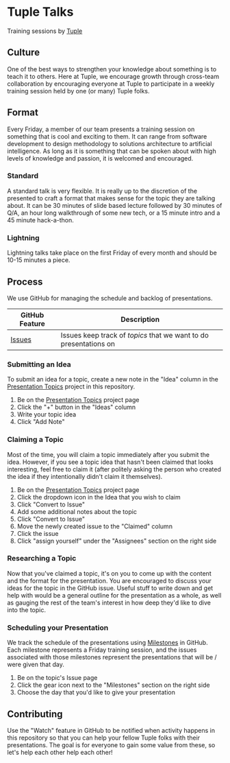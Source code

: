 # Tuple Talks

Training sessions by [Tuple](http://wearetuple.co/)

## Culture

One of the best ways to strengthen your knowledge about something is to teach it to others. Here at Tuple, we encourage growth through cross-team collaboration by encouraging everyone at Tuple to participate in a weekly training session held by one (or many) Tuple folks.

## Format

Every Friday, a member of our team presents a training session on something that is cool and exciting to them. It can range from software development to design methodology to solutions architecture to artificial intelligence. As long as it is something that can be spoken about with high levels of knowledge and passion, it is welcomed and encouraged.

### Standard

A standard talk is very flexible. It is really up to the discretion of the presented to craft a format that makes sense for the topic they are talking about. It can be 30 minutes of slide based lecture followed by 30 minutes of Q/A, an hour long walkthrough of some new tech, or a 15 minute intro and a 45 minute hack-a-thon.

### Lightning

Lightning talks take place on the first Friday of every month and should be 10-15 minutes a piece.

## Process

We use GitHub for managing the schedule and backlog of presentations.

GitHub Feature | Description
-------------- | -----------
[Issues](https://github.com/TupleAustin/talks/issues) | Issues keep track of *topics* that we want to do presentations on



### Submitting an Idea

To submit an idea for a topic, create a new note in the "Idea" column in the [Presentation Topics](https://github.com/TupleAustin/talks/projects/1) project in this repository.

1. Be on the [Presentation Topics](https://github.com/TupleAustin/talks/projects/1) project page
2. Click the "+" button in the "Ideas" column
3. Write your topic idea
4. Click "Add Note"

### Claiming a Topic

Most of the time, you will claim a topic immediately after you submit the idea. However, if you see a topic idea that hasn't been claimed that looks interesting, feel free to claim it (after politely asking the person who created the idea if they intentionally didn't claim it themselves).

1. Be on the [Presentation Topics](https://github.com/TupleAustin/talks/projects/1) project page
2. Click the dropdown icon in the Idea that you wish to claim
3. Click "Convert to Issue"
4. Add some additional notes about the topic
5. Click "Convert to Issue"
6. Move the newly created issue to the "Claimed" column
7. Click the issue
8. Click "assign yourself" under the "Assignees" section on the right side

### Researching a Topic

Now that you've claimed a topic, it's on you to come up with the content and the format for the presentation. You are encouraged to discuss your ideas for the topic in the GitHub issue. Useful stuff to write down and get help with would be a general outline for the presentation as a whole, as well as gauging the rest of the team's interest in how deep they'd like to dive into the topic.

### Scheduling your Presentation

We track the schedule of the presentations using [Milestones](https://github.com/TupleAustin/talks/milestones?direction=asc&sort=due_date&state=open) in GitHub. Each milestone represents a Friday training session, and the issues associated with those milestones represent the presentations that will be / were given that day.

1. Be on the topic's Issue page
2. Click the gear icon next to the "Milestones" section on the right side
3. Choose the day that you'd like to give your presentation

## Contributing

Use the "Watch" feature in GitHub to be notified when activity happens in this repository so that you can help your fellow Tuple folks with their presentations. The goal is for everyone to gain some value from these, so let's help each other help each other!
